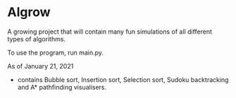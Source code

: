 # Algrow

A growing project that will contain many fun simulations of all different types of algorithms.

To use the program, run main.py.

As of January 21, 2021

* contains Bubble sort, Insertion sort, Selection sort, Sudoku backtracking and A* pathfinding visualisers.
